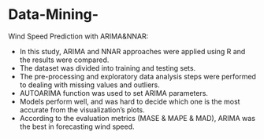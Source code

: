 # Data-Mining-
Wind Speed Prediction with ARIMA&NNAR:

* In this study, ARIMA and NNAR approaches were applied using R and the results were compared.
* The dataset was divided into training and testing sets.
*	The pre-processing and exploratory data analysis steps were performed to dealing with missing values and outliers.
*	AUTOARIMA function was used to set ARIMA parameters.
*	Models perform well, and was hard to decide which one is the most accurate from the visualization’s plots.
*	According to the evaluation metrics (MASE & MAPE & MAD), ARIMA was the best in forecasting wind speed.   


